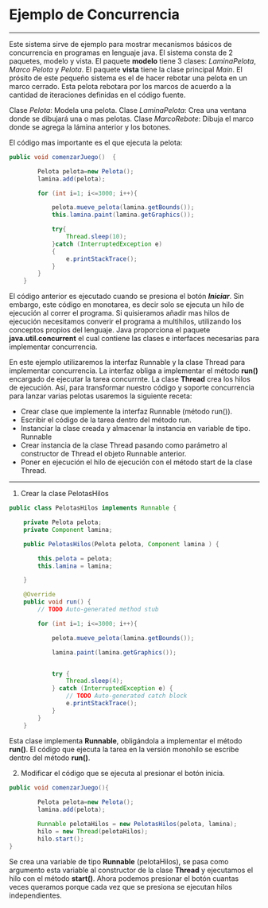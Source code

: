 # Ejemplo de Concurrencia
***

Este sistema sirve de ejemplo para mostrar mecanismos básicos de concurrencia en programas en lenguaje java. El sistema
consta de 2 paquetes, modelo y vista. El paquete **modelo** tiene 3 clases: *LaminaPelota*, *Marco Pelota* y *Pelota*. El 
paquete **vista** tiene la clase principal *Main*. El prósito de este pequeño sistema es el de hacer rebotar una pelota 
en un marco cerrado. Esta pelota rebotara por los marcos de acuerdo a la cantidad de iteraciones definidas en el código 
fuente.

Clase *Pelota*:  Modela una pelota.
Clase *LaminaPelota*: Crea una ventana donde se dibujará una o mas pelotas.
Clase *MarcoRebote*: Dibuja el marco donde se agrega la lámina  anterior y los botones.

El código mas importante es el que ejecuta la pelota:

```java
public void comenzarJuego()  {

        Pelota pelota=new Pelota();
        lamina.add(pelota);

        for (int i=1; i<=3000; i++){

            pelota.mueve_pelota(lamina.getBounds());
            this.lamina.paint(lamina.getGraphics());

            try{
                Thread.sleep(10);
            }catch (InterruptedException e)
            {
                e.printStackTrace();
            }
        }
    }
```

El código anterior es ejecutado cuando se presiona el botón ***Iniciar***. Sin embargo, este código en monotarea, es decir 
solo se ejecuta un hilo de ejecución al correr el programa. Si quisieramos añadir mas hilos de ejecución necesitamos converir
el programa a multihilos, utilizando los conceptos propios del lenguaje. Java proporciona el paquete **java.util.concurrent**
el cual contiene las clases e interfaces necesarias para implementar concurrencia.

En este ejemplo utilizaremos la interfaz Runnable y la clase Thread para implementar concurrencia. La interfaz obliga a 
implementar el método **run()** encargado de ejecutar la tarea concurrnte. La clase **Thread** crea los hilos de ejecución.
Así, para transformar nuestro código y soporte concurrencia para lanzar varias pelotas usaremos la siguiente receta:

* Crear clase que implemente la interfaz Runnable (método run()).
* Escribir el código de la tarea dentro del método run.
* Instanciar la clase creada y almacenar la instancia en variable de tipo. Runnable
* Crear instancia de la clase Thread pasando como parámetro al constructor de Thread
  el objeto Runnable anterior.
* Poner en ejecución el hilo de ejecución con el método start de la clase Thread.

---

1. Crear la clase PelotasHilos
```java
public class PelotasHilos implements Runnable {

    private Pelota pelota;
    private Component lamina;

    public PelotasHilos(Pelota pelota, Component lamina ) {

        this.pelota = pelota;
        this.lamina = lamina;

    }

    @Override
    public void run() {
        // TODO Auto-generated method stub

        for (int i=1; i<=3000; i++){

            pelota.mueve_pelota(lamina.getBounds());

            lamina.paint(lamina.getGraphics());


            try {
                Thread.sleep(4);
            } catch (InterruptedException e) {
                // TODO Auto-generated catch block
                e.printStackTrace();
            }
        }
    }
```
Esta clase implementa **Runnable**, obligándola a implementar el método **run()**. El código que ejecuta la tarea en la 
versión monohilo se escribe dentro del método **run()**. 

2. Modificar el código que se ejecuta al presionar el botón inicia.

```java
public void comenzarJuego(){
    
        Pelota pelota=new Pelota();
        lamina.add(pelota);

        Runnable pelotaHilos = new PelotasHilos(pelota, lamina);
        hilo = new Thread(pelotaHilos);
        hilo.start();
}
```
Se crea una variable de tipo **Runnable** (pelotaHilos), se pasa como argumento esta variable al constructor de la clase **Thread**
y ejecutamos el hilo con el método **start()**. Ahora podemos presionar el botón cuantas veces queramos porque 
cada vez que se presiona se ejecutan hilos independientes.

